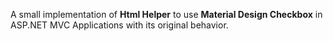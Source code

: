 A small implementation of <b>Html Helper</b> to use <b>Material Design Checkbox</b> in ASP.NET MVC Applications with its original behavior.
